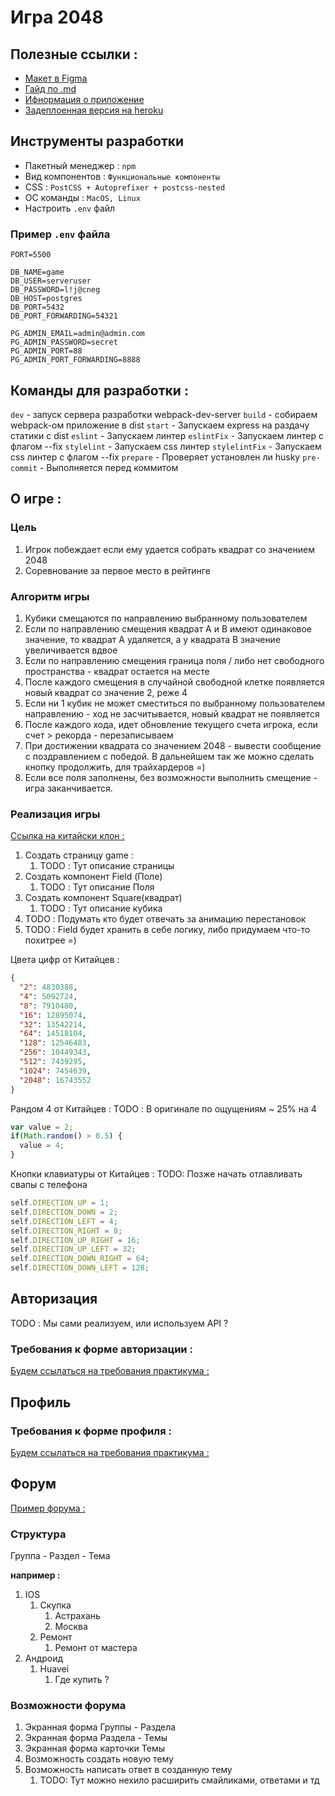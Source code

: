 # Игра 2048

## Полезные ссылки :
- [Макет в Figma](https://www.figma.com/files/team/1090687441741906303/Barcelona-007?fuid=606444840848690880)
- [Гайд по .md](https://github.com/GnuriaN/format-README)
- [Ифнормация о приложение](https://disk.yandex.ru/d/JmLwXRMgqO2FFw)
- [Задеплоенная версия на heroku](https://barcelona-007.herokuapp.com/)

## Инструменты разработки
- Пакетный менеджер : `npm`
- Вид компонентов : `Функциональные компоненты`
- CSS : `PostCSS + Autoprefixer + postcss-nested`
- ОС команды : `MacOS, Linux`
- Настроить `.env` файл

### Пример `.env` файла
```dotenv
PORT=5500

DB_NAME=game
DB_USER=serveruser
DB_PASSWORD=l!j@cneg
DB_HOST=postgres
DB_PORT=5432
DB_PORT_FORWARDING=54321

PG_ADMIN_EMAIL=admin@admin.com
PG_ADMIN_PASSWORD=secret
PG_ADMIN_PORT=88
PG_ADMIN_PORT_FORWARDING=8888
```

## Команды для разработки :
`dev` - запуск сервера разработки webpack-dev-server
`build` - собираем webpack-ом приложение в dist
`start` - Запускаем express на раздачу статики с dist
`eslint` - Запускаем линтер
`eslintFix` - Запускаем линтер с флагом --fix 
`stylelint` - Запускаем css линтер
`stylelintFix` - Запускаем css линтер с флагом --fix
`prepare` - Проверяет установлен ли husky
`pre-commit` - Выполняется перед коммитом

## О игре :

### Цель
1. Игрок побеждает если ему удается собрать квадрат со значением 2048
1. Соревнование за первое место в рейтинге

### Алгоритм игры
1. Кубики смещаются по направлению выбранному пользователем
1. Если по направлению смещения квадрат A и B имеют одинаковое значение, то квадрат A удаляется, а у квадрата B значение увеличивается вдвое
1. Если по направлению смещения граница поля / либо нет свободного пространства - квадрат остается на месте
1. После каждого смещения в случайной свободной клетке появляется новый квадрат со значение 2, реже 4
1. Если ни 1 кубик не может сместиться по выбранному пользователем направлению - ход не засчитывается, новый квадрат не появляется
1. После каждого хода, идет обновление текущего счета игрока, если счет > рекорда - перезаписываем
1. При достижении квадрата со значением 2048 - вывести сообщение с поздравлением с победой. В дальнейшем так же можно сделать кнопку продолжить, для трайхардеров =)
1. Если все поля заполнены, без возможности выполнить смещение - игра заканчивается.


### Реализация игры

[Ссылка на китайски клон :](https://github.com/channingbreeze/games/tree/master/2048)

1. Создать страницу game :
    1. TODO : Тут описание страницы
1. Создать компонент Field (Поле)
    1. TODO : Тут описание Поля
1. Создать компонент Square(квадрат)
    1. TODO : Тут описание кубика
1. TODO : Подумать кто будет отвечать за анимацию перестановок 
1. TODO : Field будет хранить в себе логику, либо придумаем что-то похитрее =)   

Цвета цифр от Китайцев :

```json
{
  "2": 4830388,
  "4": 5092724,
  "8": 7910480,
  "16": 12895074,
  "32": 13542214,
  "64": 14518104,
  "128": 12546483,
  "256": 10449343,
  "512": 7439295,
  "1024": 7454639,
  "2048": 16743552
}
```

Рандом 4 от Китайцев :
TODO : В оригинале по ощущениям ~ 25% на 4

```javascript
var value = 2;
if(Math.random() > 0.5) {
  value = 4;
}
```

Кнопки клавиатуры от Китайцев :
TODO: Позже начать отлавливать свапы с телефона

```javascript
self.DIRECTION_UP = 1;
self.DIRECTION_DOWN = 2;
self.DIRECTION_LEFT = 4;
self.DIRECTION_RIGHT = 8;
self.DIRECTION_UP_RIGHT = 16;
self.DIRECTION_UP_LEFT = 32;
self.DIRECTION_DOWN_RIGHT = 64;
self.DIRECTION_DOWN_LEFT = 128;
```

## Авторизация
TODO : Мы сами реализуем, или используем API ?

### Требования к форме авторизации :

[Будем ссылаться на требования практикума :](https://practicum.yandex.ru/learn/middle-frontend/courses/9452e5b3-e10d-43cb-bb57-d8a001a66f5c/sprints/9717/topics/5853f9ac-f416-46a6-b22d-e06d250ae9ff/lessons/68e240b8-c290-42e4-8247-4afe061f9801/)

## Профиль

### Требования к форме профиля :

[Будем ссылаться на требования практикума :](https://practicum.yandex.ru/learn/middle-frontend/courses/9452e5b3-e10d-43cb-bb57-d8a001a66f5c/sprints/9717/topics/5853f9ac-f416-46a6-b22d-e06d250ae9ff/lessons/68e240b8-c290-42e4-8247-4afe061f9801/)

## Форум

[Пример форума :](https://4pda.to/forum/index.php?act=idx)

### Структура 

Группа - Раздел - Тема

**например :**
1. IOS
    1. Скупка
        1. Астрахань
        1. Москва
    1. Ремонт
        1. Ремонт от мастера
1. Андроид
    1. Huavei
        1. Где купить ?

### Возможности форума

1. Экранная форма Группы - Раздела
1. Экранная форма Раздела - Темы
1. Экранная форма карточки Темы
1. Возможность создать новую тему
1. Возможность написать ответ в созданную тему
    1. TODO: Тут можно нехило расширить смайликами, ответами и тд
